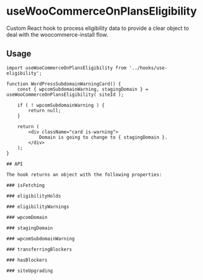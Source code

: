 # useWooCommerceOnPlansEligibility

Custom React hook to process eligibility data to provide a clear object to deal with the woocommerce-install flow.

## Usage

```es6
import useWooCommerceOnPlansEligibility from '../hooks/use-eligibility';

function WordPressSubdomainWarningCard() {
	const { wpcomSubdomainWarning, stagingDomain } = useWooCommerceOnPlansEligibility( siteId );

	if ( ! wpcomSubdomainWarning ) {
		return null;
	}

	return (
		<div className="card is-warning">
			Domain is going to change to { stagingDomain }.
		</div>
	);
}

## API

The hook returns an object with the following properties:

### isFetching

### eligibilityHolds

### eligibilityWarnings

### wpcomDomain

### stagingDomain

### wpcomSubdomainWarning

### transferringBlockers

### hasBlockers

### siteUpgrading

